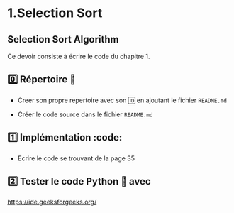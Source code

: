 # 1.Selection Sort

## Selection Sort Algorithm

Ce devoir consiste à écrire le code du chapitre 1.

## :zero: Répertoire :page_facing_up:

* Creer son propre repertoire avec son :id: en ajoutant le fichier `README.md`

* Créer le code source dans le fichier `README.md`

## :one: Implémentation :code:

* Ecrire le code se trouvant de la page 35


## :two: Tester le code Python :snake: avec 

https://ide.geeksforgeeks.org/


